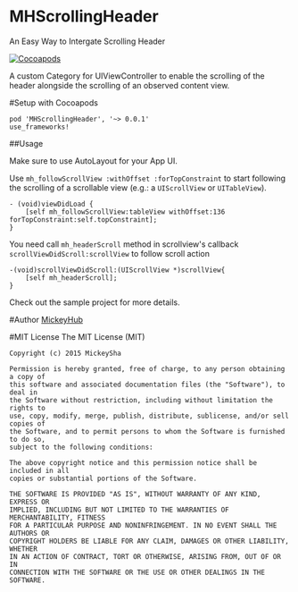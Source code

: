 # MHScrollingHeader
An Easy Way to Intergate Scrolling Header

[![Cocoapods](http://img.shields.io/cocoapods/v/MHScrollingHeader.svg?style=flat)](http://www.cocoapods.org/?q=amscrollingnavbar)

A custom Category for UIViewController to enable the scrolling of the header alongside the
scrolling of an observed content view.

#Setup with Cocoapods

```
pod 'MHScrollingHeader', '~> 0.0.1'
use_frameworks!
```

##Usage

Make sure to use AutoLayout for your App UI.

Use `mh_followScrollView :withOffset :forTopConstraint` to start following the scrolling of a scrollable view (e.g.: a `UIScrollView` or `UITableView`).

```objc
- (void)viewDidLoad {
    [self mh_followScrollView:tableView withOffset:136 forTopConstraint:self.topConstraint];
}
```

You need call `mh_headerScroll` method in scrollview's callback `scrollViewDidScroll:scrollView` to follow scroll action

```objc
-(void)scrollViewDidScroll:(UIScrollView *)scrollView{
    [self mh_headerScroll];
}
```

Check out the sample project for more details.

#Author
[MickeyHub](http://weibo.com/u/2194071594)

#MIT License
    The MIT License (MIT)

    Copyright (c) 2015 MickeySha

    Permission is hereby granted, free of charge, to any person obtaining a copy of
    this software and associated documentation files (the "Software"), to deal in
    the Software without restriction, including without limitation the rights to
    use, copy, modify, merge, publish, distribute, sublicense, and/or sell copies of
    the Software, and to permit persons to whom the Software is furnished to do so,
    subject to the following conditions:

    The above copyright notice and this permission notice shall be included in all
    copies or substantial portions of the Software.

    THE SOFTWARE IS PROVIDED "AS IS", WITHOUT WARRANTY OF ANY KIND, EXPRESS OR
    IMPLIED, INCLUDING BUT NOT LIMITED TO THE WARRANTIES OF MERCHANTABILITY, FITNESS
    FOR A PARTICULAR PURPOSE AND NONINFRINGEMENT. IN NO EVENT SHALL THE AUTHORS OR
    COPYRIGHT HOLDERS BE LIABLE FOR ANY CLAIM, DAMAGES OR OTHER LIABILITY, WHETHER
    IN AN ACTION OF CONTRACT, TORT OR OTHERWISE, ARISING FROM, OUT OF OR IN
    CONNECTION WITH THE SOFTWARE OR THE USE OR OTHER DEALINGS IN THE SOFTWARE.

